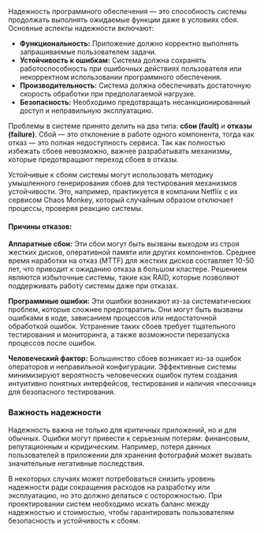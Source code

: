 Надежность программного обеспечения — это способность системы продолжать выполнять ожидаемые функции даже в условиях сбоя. Основные аспекты надежности включают:

- **Функциональность:** Приложение должно корректно выполнять запрашиваемые пользователем задачи.
- **Устойчивость к ошибкам:** Система должна сохранять работоспособность при ошибочных действиях пользователя или некорректном использовании программного обеспечения.
- **Производительность:** Система должна обеспечивать достаточную скорость обработки при предполагаемой нагрузке.
- **Безопасность:** Необходимо предотвращать несанкционированный доступ и неправильную эксплуатацию.

Проблемы в системе принято делить на два типа: **сбои (fault)** и **отказы (failure)**. Сбой — это отклонение в работе одного компонента, тогда как отказ — это полная недоступность сервиса. Так как полностью избежать сбоев невозможно, важнее разрабатывать механизмы, которые предотвращают переход сбоев в отказы.

Устойчивые к сбоям системы могут использовать методику умышленного генерирования сбоев для тестирования механизмов устойчивости. Это, например, практикуется в компании Netflix с их сервисом Chaos Monkey, который случайным образом отключает процессы, проверяя реакцию системы.
#### Причины отказов:

**Аппаратные сбои:** Эти сбои могут быть вызваны выходом из строя жестких дисков, оперативной памяти или других компонентов. Среднее время наработки на отказ (MTTF) для жестких дисков составляет 10-50 лет, что приводит к ожиданию отказа в большом кластере. Решением являются избыточные системы, такие как RAID, которые позволяют поддерживать работу системы даже при отказах.

**Программные ошибки:** Эти ошибки возникают из-за систематических проблем, которые сложнее предотвратить. Они могут быть вызваны ошибками в коде, зависанием процессов или недостаточной обработкой ошибок. Устранение таких сбоев требует тщательного тестирования и мониторинга, а также возможности перезапуска процессов после ошибок.

**Человеческий фактор:** Большинство сбоев возникает из-за ошибок операторов и неправильной конфигурации. Эффективные системы минимизируют вероятность человеческих ошибок путем создания интуитивно понятных интерфейсов, тестирования и наличия «песочниц» для безопасного тестирования.

### Важность надежности

Надежность важна не только для критичных приложений, но и для обычных. Ошибки могут привести к серьезным потерям: финансовым, репутационным и юридическим. Например, потеря данных пользователей в приложении для хранения фотографий может вызвать значительные негативные последствия.

В некоторых случаях может потребоваться снизить уровень надежности ради сокращения расходов на разработку или эксплуатацию, но это должно делаться с осторожностью. При проектировании систем необходимо искать баланс между надежностью и стоимостью, чтобы гарантировать пользователям безопасность и устойчивость к сбоям.